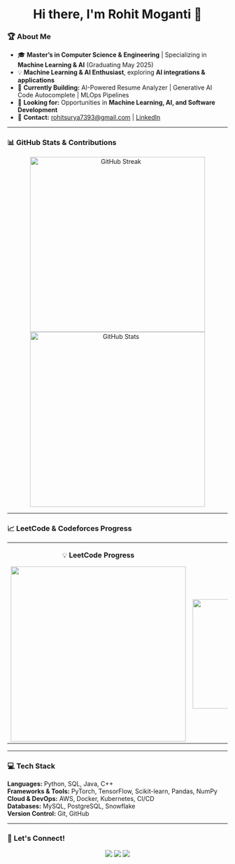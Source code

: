 <h1 align="center">Hi there, I'm Rohit Moganti 👋</h1>

### 🏆 **About Me**  
- 🎓 **Master’s in Computer Science & Engineering** | Specializing in **Machine Learning & AI** (Graduating May 2025)  
- 💡 **Machine Learning & AI Enthusiast**, exploring **AI integrations & applications**  
- 🚀 **Currently Building:** AI-Powered Resume Analyzer | Generative AI Code Autocomplete | MLOps Pipelines  
- 📌 **Looking for:** Opportunities in **Machine Learning, AI, and Software Development**  
- 📩 **Contact:** [rohitsurya7393@gmail.com](mailto:rohitsurya7393@gmail.com) | [LinkedIn](https://www.linkedin.com/in/rohit-moganti-ab30481b0/)  

---

### 📊 **GitHub Stats & Contributions**
<p align="center">
  <img src="https://github-readme-streak-stats.herokuapp.com/?user=rohitsurya7393&theme=dark&hide_border=true" alt="GitHub Streak" width="400"/>
  <img src="https://github-readme-stats.vercel.app/api?username=rohitsurya7393&show_icons=true&theme=dark&hide_border=true" alt="GitHub Stats" width="400"/>
</p>

---

### 📈 **LeetCode & Codeforces Progress**
<div align="center">

<table>
<tr>
<td align="center" width="50%">
  
💡 **LeetCode Progress**
  
<img src="https://leetcard.jacoblin.cool/dante_msv?theme=dark&font=Karma&ext=heatmap" width="400">

</td>
<td align="center" width="50%">

🔥 **Codeforces Progress**

<img src="https://codeforces-readme-stats.vercel.app/api/card?username=rohithmsv&theme=dark" width="410" height="250"/>




</td>
</tr>
</table>

</div>

---

### 💻 **Tech Stack**
**Languages:** Python, SQL, Java, C++  
**Frameworks & Tools:** PyTorch, TensorFlow, Scikit-learn, Pandas, NumPy  
**Cloud & DevOps:** AWS, Docker, Kubernetes, CI/CD  
**Databases:** MySQL, PostgreSQL, Snowflake  
**Version Control:** Git, GitHub  

---

### 💬 **Let's Connect!**
<p align="center">
  <a href="https://linkedin.com/in/rohith-moganti"><img src="https://img.shields.io/badge/LinkedIn-0077B5?style=for-the-badge&logo=linkedin&logoColor=white"/></a>
  <a href="https://github.com/rohitsurya7393"><img src="https://img.shields.io/badge/GitHub-100000?style=for-the-badge&logo=github&logoColor=white"/></a>
  <a href="mailto:rohitsurya9939@gmail.com"><img src="https://img.shields.io/badge/Email-D14836?style=for-the-badge&logo=gmail&logoColor=white"/></a>
</p>
